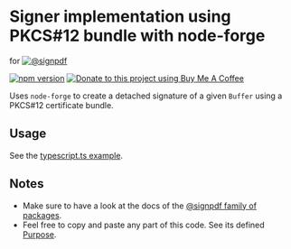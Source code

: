 # Signer implementation using PKCS#12 bundle with node-forge

for [![@signpdf](https://raw.githubusercontent.com/vbuch/node-signpdf/master/resources/logo-horizontal.svg?sanitize=true)](https://github.com/vbuch/node-signpdf/)

[![npm version](https://badge.fury.io/js/@signpdf%2Fsigner-p12.svg)](https://badge.fury.io/js/@signpdf%2Fsigner-p12)
[![Donate to this project using Buy Me A Coffee](https://img.shields.io/badge/buy%20me%20a%20coffee-donate-yellow.svg)](https://buymeacoffee.com/vbuch)

Uses `node-forge` to create a detached signature of a given `Buffer` using a PKCS#12 certificate bundle.

## Usage

See the [typescript.ts example](/packages/examples/src/typescript.ts).

## Notes

* Make sure to have a look at the docs of the [@signpdf family of packages](https://github.com/vbuch/node-signpdf/).
* Feel free to copy and paste any part of this code. See its defined [Purpose](https://github.com/vbuch/node-signpdf#purpose).
